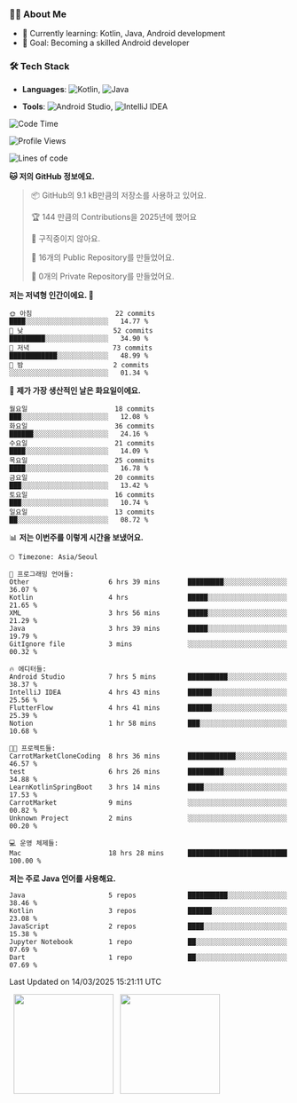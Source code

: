 ### 👨‍💻 About Me
- 🌱 Currently learning: Kotlin, Java, Android development
- 🎯 Goal: Becoming a skilled Android developer

### 🛠 Tech Stack
- **Languages**: ![Kotlin](https://img.shields.io/badge/Kotlin-0095D5?style=flat-square&logo=kotlin&logoColor=white), 
![Java](https://img.shields.io/badge/Java-007396?style=flat-square&logo=coffeescript&logoColor=white)

- **Tools**:
![Android Studio](https://img.shields.io/badge/Android%20Studio-3DDC84?style=flat-square&logo=android-studio&logoColor=white), 
![IntelliJ IDEA](https://img.shields.io/badge/IntelliJ%20IDEA-000000?style=flat-square&logo=intellij-idea&logoColor=white)

<!--START_SECTION:waka-->
![Code Time](http://img.shields.io/badge/Code%20Time-50%20hrs%2044%20mins-blue)

![Profile Views](http://img.shields.io/badge/Profile%20Views-4-blue)

![Lines of code](https://img.shields.io/badge/%EC%A0%80%EB%8A%94%20%EC%97%AC%ED%83%9C%EA%B9%8C%EC%A7%80%20-62.4%20thousand%20%EC%A4%84%EC%9D%98%20%EC%BD%94%EB%93%9C%EB%A5%BC%20%EC%9E%91%EC%84%B1%ED%96%88%EC%96%B4%EC%9A%94.-blue)

**🐱 저의 GitHub 정보에요.** 

> 📦 GitHub의 9.1 kB만큼의 저장소를 사용하고 있어요. 
 > 
> 🏆 144 만큼의 Contributions을 2025년에 했어요
 > 
> 🚫 구직중이지 않아요.
 > 
> 📜 16개의 Public Repository를 만들었어요. 
 > 
> 🔑 0개의 Private Repository를 만들었어요. 
 > 
**저는 저녁형 인간이에요. 🦉** 

```text
🌞 아침                     22 commits          ████░░░░░░░░░░░░░░░░░░░░░   14.77 % 
🌆 낮　                     52 commits          █████████░░░░░░░░░░░░░░░░   34.90 % 
🌃 저녁                     73 commits          ████████████░░░░░░░░░░░░░   48.99 % 
🌙 밤　                     2 commits           ░░░░░░░░░░░░░░░░░░░░░░░░░   01.34 % 
```
📅 **제가 가장 생산적인 날은 화요일이에요.** 

```text
월요일                      18 commits          ███░░░░░░░░░░░░░░░░░░░░░░   12.08 % 
화요일                      36 commits          ██████░░░░░░░░░░░░░░░░░░░   24.16 % 
수요일                      21 commits          ████░░░░░░░░░░░░░░░░░░░░░   14.09 % 
목요일                      25 commits          ████░░░░░░░░░░░░░░░░░░░░░   16.78 % 
금요일                      20 commits          ███░░░░░░░░░░░░░░░░░░░░░░   13.42 % 
토요일                      16 commits          ███░░░░░░░░░░░░░░░░░░░░░░   10.74 % 
일요일                      13 commits          ██░░░░░░░░░░░░░░░░░░░░░░░   08.72 % 
```


📊 **저는 이번주를 이렇게 시간을 보냈어요.** 

```text
🕑︎ Timezone: Asia/Seoul

💬 프로그래밍 언어들: 
Other                    6 hrs 39 mins       █████████░░░░░░░░░░░░░░░░   36.07 % 
Kotlin                   4 hrs               █████░░░░░░░░░░░░░░░░░░░░   21.65 % 
XML                      3 hrs 56 mins       █████░░░░░░░░░░░░░░░░░░░░   21.29 % 
Java                     3 hrs 39 mins       █████░░░░░░░░░░░░░░░░░░░░   19.79 % 
GitIgnore file           3 mins              ░░░░░░░░░░░░░░░░░░░░░░░░░   00.32 % 

🔥 에디터들: 
Android Studio           7 hrs 5 mins        ██████████░░░░░░░░░░░░░░░   38.37 % 
IntelliJ IDEA            4 hrs 43 mins       ██████░░░░░░░░░░░░░░░░░░░   25.56 % 
FlutterFlow              4 hrs 41 mins       ██████░░░░░░░░░░░░░░░░░░░   25.39 % 
Notion                   1 hr 58 mins        ███░░░░░░░░░░░░░░░░░░░░░░   10.68 % 

🐱‍💻 프로젝트들: 
CarrotMarketCloneCoding  8 hrs 36 mins       ████████████░░░░░░░░░░░░░   46.57 % 
test                     6 hrs 26 mins       █████████░░░░░░░░░░░░░░░░   34.88 % 
LearnKotlinSpringBoot    3 hrs 14 mins       ████░░░░░░░░░░░░░░░░░░░░░   17.53 % 
CarrotMarket             9 mins              ░░░░░░░░░░░░░░░░░░░░░░░░░   00.82 % 
Unknown Project          2 mins              ░░░░░░░░░░░░░░░░░░░░░░░░░   00.20 % 

💻 운영 체제들: 
Mac                      18 hrs 28 mins      █████████████████████████   100.00 % 
```

**저는 주로 Java 언어를 사용해요.** 

```text
Java                     5 repos             ██████████░░░░░░░░░░░░░░░   38.46 % 
Kotlin                   3 repos             ██████░░░░░░░░░░░░░░░░░░░   23.08 % 
JavaScript               2 repos             ████░░░░░░░░░░░░░░░░░░░░░   15.38 % 
Jupyter Notebook         1 repo              ██░░░░░░░░░░░░░░░░░░░░░░░   07.69 % 
Dart                     1 repo              ██░░░░░░░░░░░░░░░░░░░░░░░   07.69 % 
```




 Last Updated on 14/03/2025 15:21:11 UTC
<!--END_SECTION:waka-->

<p>
  <img height="180em" src="https://github-readme-stats.vercel.app/api?username=JongHyun070105&show_icons=true&include_all_commits=true&bg_color=0d1117&title_color=ffffff&text_color=c9d1d9&icon_color=79ff97">
  <img height="180em" src="https://github-readme-stats.vercel.app/api/top-langs/?username=JongHyun070105&layout=compact&langs_count=4&bg_color=0d1117&title_color=ffffff&text_color=c9d1d9&hide=php,Jupyter Notebook&hide_repo=EcoStep,mimir,git-session">
</p>
